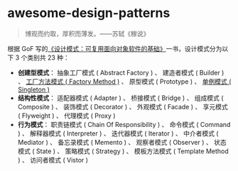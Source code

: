 # awesome-design-patterns

> 博观而约取，厚积而薄发。——苏轼《稼说》

根据 GoF 写的[《设计模式：可复用面向对象软件的基础》](./books/)一书，设计模式分为以下 3 个类别共 23 种：

- **创建型模式**： 抽象工厂模式 ( Abstract Factory ) 、 建造者模式 ( Builder ) 、 [工厂方法模式 ( Factory Method )](./factory-method/) 、 原型模式 ( Prototype ) 、 [单例模式 ( Singleton )](./singleton/)
- **结构性模式**： 适配器模式 ( Adapter ) 、 桥接模式 ( Bridge ) 、 组成模式 ( Composite ) 、 装饰模式 ( Decorator ) 、 外观模式 ( Facade ) 、 享元模式 ( Flyweight ) 、 代理模式 ( Proxy )
- **行为模式**： 职责链模式 ( Chain Of Responsibility ) 、 命令模式 ( Command ) 、 解释器模式 ( Interpreter ) 、 迭代器模式 ( Iterator ) 、 中介者模式 ( Mediator ) 、 备忘录模式 ( Memento ) 、 观察者模式 ( Observer ) 、 状态模式 ( State ) 、 策略模式 ( Strategy ) 、 模板方法模式 ( Template Method ) 、 访问者模式 ( Vistor )

